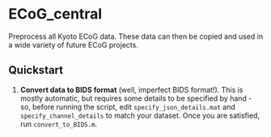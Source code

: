 # ECoG_central
Preprocess all Kyoto ECoG data. These data can then be copied and used in a wide variety of future ECoG projects. 

## Quickstart

1. **Convert data to BIDS format** (well, imperfect BIDS format!). This is mostly automatic, but requires some details to be specified by hand - so, before running the script, edit `specify_json_details.mat` and `specify_channel_details` to match your dataset. Once you are satisfied, run `convert_to_BIDS.m`.


